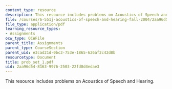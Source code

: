 ```yaml
---
content_type: resource
description: This resource includes problems on Acoustics of Speech and Hearing.
file: /courses/6-551j-acoustics-of-speech-and-hearing-fall-2004/2aa96d5481639976250322fd8d4edae3_prob_set_1.pdf
file_type: application/pdf
learning_resource_types:
- Assignments
ocw_type: OCWFile
parent_title: Assignments
parent_type: CourseSection
parent_uid: e3cad21d-0bc3-753e-1865-626af2c42d8b
resourcetype: Document
title: prob_set_1.pdf
uid: 2aa96d54-8163-9976-2503-22fd8d4edae3
---
```

This resource includes problems on Acoustics of Speech and Hearing.

